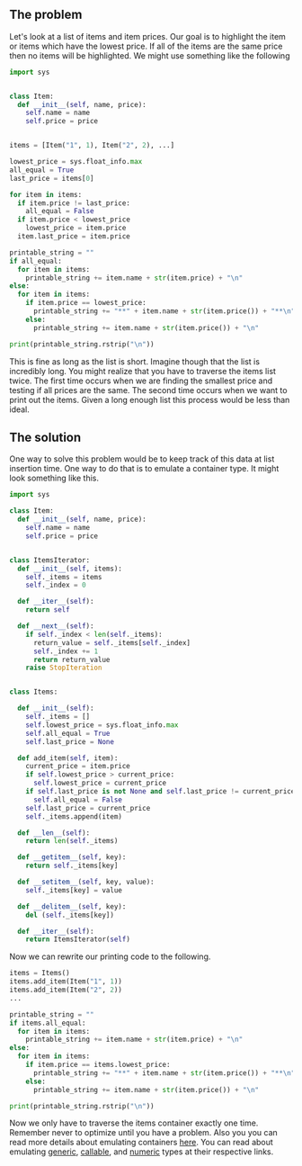 ## The problem
Let's look at a list of items and item prices.
Our goal is to highlight the item or items which have the lowest price.
If all of the items are the same price then no items will be highlighted.
We might use something like the following

```python
import sys


class Item:
  def __init__(self, name, price):
    self.name = name
    self.price = price


items = [Item("1", 1), Item("2", 2), ...]

lowest_price = sys.float_info.max
all_equal = True
last_price = items[0]

for item in items:
  if item.price != last_price:
    all_equal = False
  if item.price < lowest_price
    lowest_price = item.price
  item.last_price = item.price

printable_string = ""
if all_equal:
  for item in items:
    printable_string += item.name + str(item.price) + "\n"
else:
  for item in items:
    if item.price == lowest_price:
      printable_string += "**" + item.name + str(item.price()) + "**\n"
    else:
      printable_string += item.name + str(item.price()) + "\n"

print(printable_string.rstrip("\n"))
```

This is fine as long as the list is short.
Imagine though that the list is incredibly long.
You might realize that you have to traverse the items list twice.
The first time occurs when we are finding the smallest price and testing if all prices are the same.
The second time occurs when we want to print out the items.
Given a long enough list this process would be less than ideal.

## The solution
One way to solve this problem would be to keep track of this data at list insertion time.
One way to do that is to emulate a container type.
It might look something like this.

```python
import sys

class Item:
  def __init__(self, name, price):
    self.name = name
    self.price = price


class ItemsIterator:
  def __init__(self, items):
    self._items = items
    self._index = 0

  def __iter__(self):
    return self

  def __next__(self):
    if self._index < len(self._items):
      return_value = self._items[self._index]
      self._index += 1
      return return_value
    raise StopIteration


class Items:

  def __init__(self):
    self._items = []
    self.lowest_price = sys.float_info.max
    self.all_equal = True
    self.last_price = None

  def add_item(self, item):
    current_price = item.price
    if self.lowest_price > current_price:
      self.lowest_price = current_price
    if self.last_price is not None and self.last_price != current_price:
      self.all_equal = False
    self.last_price = current_price
    self._items.append(item)

  def __len__(self):
    return len(self._items)

  def __getitem__(self, key):
    return self._items[key]

  def __setitem__(self, key, value):
    self._items[key] = value

  def __delitem__(self, key):
    del (self._items[key])

  def __iter__(self):
    return ItemsIterator(self)
```

Now we can rewrite our printing code to the following.

```python
items = Items()
items.add_item(Item("1", 1))
items.add_item(Item("2", 2))
...

printable_string = ""
if items.all_equal:
  for item in items:
    printable_string += item.name + str(item.price) + "\n"
else:
  for item in items:
    if item.price == items.lowest_price:
      printable_string += "**" + item.name + str(item.price()) + "**\n"
    else:
      printable_string += item.name + str(item.price()) + "\n"

print(printable_string.rstrip("\n"))
```

Now we only have to traverse the items container exactly one time.
Remember never to optimize until you have a problem.
Also you you can read more details about emulating containers [here](https://docs.python.org/3/reference/datamodel.html#emulating-container-types).
You can read about emulating [generic](https://docs.python.org/3/reference/datamodel.html#emulating-generic-types), [callable](https://docs.python.org/3/reference/datamodel.html#emulating-callable-objects), and [numeric](https://docs.python.org/3/reference/datamodel.html#emulating-numeric-types) types at their respective links.
